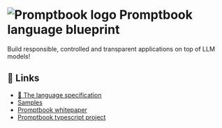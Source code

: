 # ![Promptbook logo](https://github.com/webgptorg/promptbook/raw/main/other/design/logo-h1.png) Promptbook language blueprint

Build responsible, controlled and transparent applications on top of LLM models!


## 🔗 Links


- [💙 The language specification](./BLUEPRINT.md)
- [Samples](./samples)
- [Promptbook whitepaper](https://github.com/webgptorg/promptbook?tab=readme-ov-file#-the-promptbook-whitepaper)
- [Promptbook typescript project](https://github.com/webgptorg/promptbook?tab=readme-ov-file#-the-promptbook-whitepaper)
